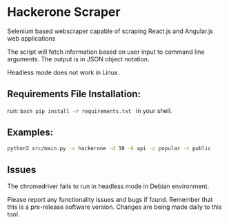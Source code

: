 # Hackerone Scraper
Selenium based webscraper capable of scraping React.js and Angular.js web
applications

The script will fetch information based on user input to command line
arguments.  The output is in JSON object notation.

Headless mode does not work in Linux.

## Requirements File Installation:
run: ```bash pip install -r requirements.txt ``` in your shell.


## Examples:
```bash
python3 src/main.py -s hackerone -d 30 -k api -o popular -t public

```

## Issues
The chromedriver fails to run in headless mode in Debian environment.

Please report any functionality issues and bugs if found.  Remember that this
is a pre-release software version.  Changes are being made daily to this tool.
